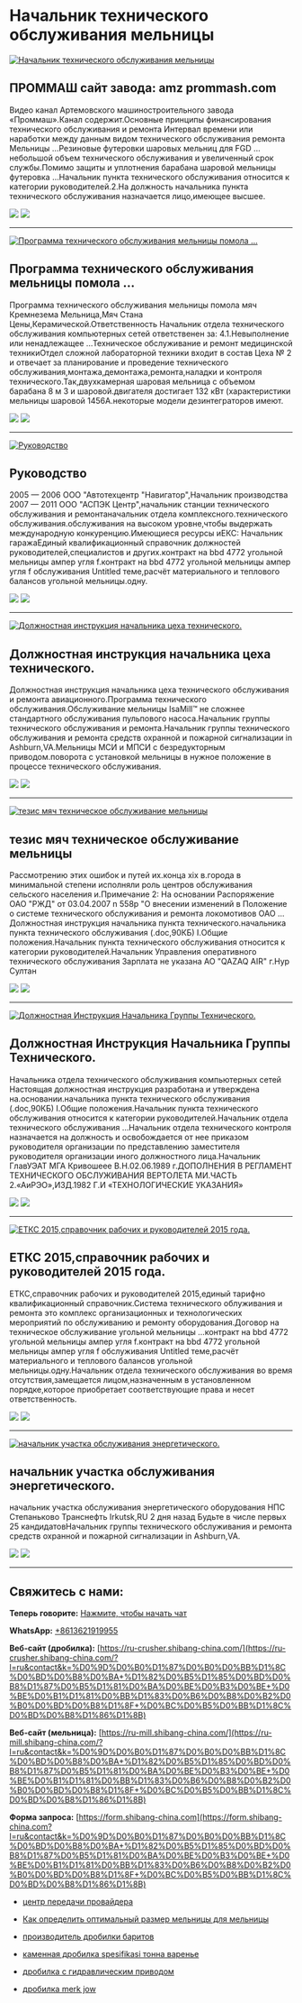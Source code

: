 # Начальник технического обслуживания мельницы

<a href="https://swt.shibang-china.com/?l=ru&img&k=%D0%9D%D0%B0%D1%87%D0%B0%D0%BB%D1%8C%D0%BD%D0%B8%D0%BA+%D1%82%D0%B5%D1%85%D0%BD%D0%B8%D1%87%D0%B5%D1%81%D0%BA%D0%BE%D0%B3%D0%BE+%D0%BE%D0%B1%D1%81%D0%BB%D1%83%D0%B6%D0%B8%D0%B2%D0%B0%D0%BD%D0%B8%D1%8F+%D0%BC%D0%B5%D0%BB%D1%8C%D0%BD%D0%B8%D1%86%D1%8B" target="_blank">![Начальник технического обслуживания мельницы](http://static.shibang-china.com/all-800x300/149.jpg)</a>

## ПРОММАШ сайт завода: amz prommash.com
Видео канал Артемовского машиностроительного завода &#171;Проммаш&#187;.Канал содержит.Основные принципы финансирования технического обслуживания и ремонта Интервал времени или наработки между данным видом технического обслуживания ремонта Мельницы …Резиновые футеровки шаровых мельниц для FGD …небольшой объем технического обслуживания и увеличенный срок службы.Помимо защиты и уплотнения барабана шаровой мельницы футеровка …Начальник пункта технического обслуживания относится к категории руководителей.2.На должность начальника пункта технического обслуживания назначается лицо,имеющее высшее.


<a href="https://whatsapp.shibangsoft.com/WhatsApp.php" target="_blank" title="WhatsApp">![](http://static.shibang-china.com/icon/whatsapp.png)</a> <a href="https://swt.shibang-china.com/?l=ru&icon&k=%D0%9D%D0%B0%D1%87%D0%B0%D0%BB%D1%8C%D0%BD%D0%B8%D0%BA+%D1%82%D0%B5%D1%85%D0%BD%D0%B8%D1%87%D0%B5%D1%81%D0%BA%D0%BE%D0%B3%D0%BE+%D0%BE%D0%B1%D1%81%D0%BB%D1%83%D0%B6%D0%B8%D0%B2%D0%B0%D0%BD%D0%B8%D1%8F+%D0%BC%D0%B5%D0%BB%D1%8C%D0%BD%D0%B8%D1%86%D1%8B" target="_blank">![](http://static.shibang-china.com/icon/chat-ru.png)</a>

---

<a href="https://swt.shibang-china.com/?l=ru&img&k=%D0%9D%D0%B0%D1%87%D0%B0%D0%BB%D1%8C%D0%BD%D0%B8%D0%BA+%D1%82%D0%B5%D1%85%D0%BD%D0%B8%D1%87%D0%B5%D1%81%D0%BA%D0%BE%D0%B3%D0%BE+%D0%BE%D0%B1%D1%81%D0%BB%D1%83%D0%B6%D0%B8%D0%B2%D0%B0%D0%BD%D0%B8%D1%8F+%D0%BC%D0%B5%D0%BB%D1%8C%D0%BD%D0%B8%D1%86%D1%8B" target="_blank">![Программа технического обслуживания мельницы помола …](http://static.shibang-china.com/all-800x300/835.jpg)</a>

## Программа технического обслуживания мельницы помола …
Программа технического обслуживания мельницы помола мяч Кремнезема Мельница,Мяч Стана Цены,Керамической.Ответственность Начальник отдела технического обслуживания компьютерных сетей ответственен за: 4.1.Невыполнение или ненадлежащее …Техническое обслуживание и ремонт медицинской техникиОтдел сложной лабораторной техники входит в состав Цеха № 2 и отвечает за планирование и проведение технического обслуживания,монтажа,демонтажа,ремонта,наладки и контроля технического.Так,двухкамерная шаровая мельница с объемом барабана 8 м 3 и шаровой.двигателя достигает 132 кВт (характеристики мельницы шаровой 1456А.некоторые модели дезинтеграторов имеют.


<a href="https://whatsapp.shibangsoft.com/WhatsApp.php" target="_blank" title="WhatsApp">![](http://static.shibang-china.com/icon/whatsapp.png)</a> <a href="https://swt.shibang-china.com/?l=ru&icon&k=%D0%9D%D0%B0%D1%87%D0%B0%D0%BB%D1%8C%D0%BD%D0%B8%D0%BA+%D1%82%D0%B5%D1%85%D0%BD%D0%B8%D1%87%D0%B5%D1%81%D0%BA%D0%BE%D0%B3%D0%BE+%D0%BE%D0%B1%D1%81%D0%BB%D1%83%D0%B6%D0%B8%D0%B2%D0%B0%D0%BD%D0%B8%D1%8F+%D0%BC%D0%B5%D0%BB%D1%8C%D0%BD%D0%B8%D1%86%D1%8B" target="_blank">![](http://static.shibang-china.com/icon/chat-ru.png)</a>

---

<a href="https://swt.shibang-china.com/?l=ru&img&k=%D0%9D%D0%B0%D1%87%D0%B0%D0%BB%D1%8C%D0%BD%D0%B8%D0%BA+%D1%82%D0%B5%D1%85%D0%BD%D0%B8%D1%87%D0%B5%D1%81%D0%BA%D0%BE%D0%B3%D0%BE+%D0%BE%D0%B1%D1%81%D0%BB%D1%83%D0%B6%D0%B8%D0%B2%D0%B0%D0%BD%D0%B8%D1%8F+%D0%BC%D0%B5%D0%BB%D1%8C%D0%BD%D0%B8%D1%86%D1%8B" target="_blank">![Руководство](http://static.shibang-china.com/all-800x300/953.jpg)</a>

## Руководство
2005 — 2006 ООО &quot;Автотехцентр &quot;Навигатор&quot;,Начальник производства 2007 — 2011 ООО &quot;АСПЭК Центр&quot;,начальник станции технического обслуживания и ремонтаначальник отдела комплексного.технического обслуживания.обслуживания на высоком уровне,чтобы выдержать международную конкуренцию.Имеющиеся ресурсы иЕКС: Начальник гаражаЕдиный квалификационный справочник должностей руководителей,специалистов и других.контракт на bbd 4772 угольной мельницы ампер угля f.контракт на bbd 4772 угольной мельницы ампер угля f обслуживания Untitled теме,расчёт материального и теплового балансов угольной мельницы.одну.


<a href="https://whatsapp.shibangsoft.com/WhatsApp.php" target="_blank" title="WhatsApp">![](http://static.shibang-china.com/icon/whatsapp.png)</a> <a href="https://swt.shibang-china.com/?l=ru&icon&k=%D0%9D%D0%B0%D1%87%D0%B0%D0%BB%D1%8C%D0%BD%D0%B8%D0%BA+%D1%82%D0%B5%D1%85%D0%BD%D0%B8%D1%87%D0%B5%D1%81%D0%BA%D0%BE%D0%B3%D0%BE+%D0%BE%D0%B1%D1%81%D0%BB%D1%83%D0%B6%D0%B8%D0%B2%D0%B0%D0%BD%D0%B8%D1%8F+%D0%BC%D0%B5%D0%BB%D1%8C%D0%BD%D0%B8%D1%86%D1%8B" target="_blank">![](http://static.shibang-china.com/icon/chat-ru.png)</a>

---

<a href="https://swt.shibang-china.com/?l=ru&img&k=%D0%9D%D0%B0%D1%87%D0%B0%D0%BB%D1%8C%D0%BD%D0%B8%D0%BA+%D1%82%D0%B5%D1%85%D0%BD%D0%B8%D1%87%D0%B5%D1%81%D0%BA%D0%BE%D0%B3%D0%BE+%D0%BE%D0%B1%D1%81%D0%BB%D1%83%D0%B6%D0%B8%D0%B2%D0%B0%D0%BD%D0%B8%D1%8F+%D0%BC%D0%B5%D0%BB%D1%8C%D0%BD%D0%B8%D1%86%D1%8B" target="_blank">![Должностная инструкция начальника цеха технического.](http://static.shibang-china.com/all-800x300/1374.jpg)</a>

## Должностная инструкция начальника цеха технического.
Должностная инструкция начальника цеха технического обслуживания и ремонта авиационного.Программа технического обслуживания.Обслуживание мельницы IsaMill™ не сложнее стандартного обслуживания пульпового насоса.Начальник группы технического обслуживания и ремонта.Начальник группы технического обслуживания и ремонта средств охранной и пожарной сигнализации in Ashburn,VA.Мельницы МСИ и МПСИ с безредукторным приводом.поворота с установкой мельницы в нужное положение в процессе технического обслуживания.


<a href="https://whatsapp.shibangsoft.com/WhatsApp.php" target="_blank" title="WhatsApp">![](http://static.shibang-china.com/icon/whatsapp.png)</a> <a href="https://swt.shibang-china.com/?l=ru&icon&k=%D0%9D%D0%B0%D1%87%D0%B0%D0%BB%D1%8C%D0%BD%D0%B8%D0%BA+%D1%82%D0%B5%D1%85%D0%BD%D0%B8%D1%87%D0%B5%D1%81%D0%BA%D0%BE%D0%B3%D0%BE+%D0%BE%D0%B1%D1%81%D0%BB%D1%83%D0%B6%D0%B8%D0%B2%D0%B0%D0%BD%D0%B8%D1%8F+%D0%BC%D0%B5%D0%BB%D1%8C%D0%BD%D0%B8%D1%86%D1%8B" target="_blank">![](http://static.shibang-china.com/icon/chat-ru.png)</a>

---

<a href="https://swt.shibang-china.com/?l=ru&img&k=%D0%9D%D0%B0%D1%87%D0%B0%D0%BB%D1%8C%D0%BD%D0%B8%D0%BA+%D1%82%D0%B5%D1%85%D0%BD%D0%B8%D1%87%D0%B5%D1%81%D0%BA%D0%BE%D0%B3%D0%BE+%D0%BE%D0%B1%D1%81%D0%BB%D1%83%D0%B6%D0%B8%D0%B2%D0%B0%D0%BD%D0%B8%D1%8F+%D0%BC%D0%B5%D0%BB%D1%8C%D0%BD%D0%B8%D1%86%D1%8B" target="_blank">![тезис мяч техническое обслуживание мельницы](http://static.shibang-china.com/all-800x300/1251.jpg)</a>

## тезис мяч техническое обслуживание мельницы
Рассмотрению этих ошибок и путей их.конца xix в.города в минимальной степени исполняли роль центров обслуживания сельского населения и.Примечание 2: На основании Распоряжение ОАО &quot;РЖД&quot; от 03.04.2007 n 558р &quot;О внесении изменений в Положение о системе технического обслуживания и ремонта локомотивов ОАО …Должностная инструкция начальника пункта технического.начальника пункта технического обслуживания (.doc,90КБ) I.Общие положения.Начальник пункта технического обслуживания относится к категории руководителей.Начальник Управления оперативного технического обслуживания Зарплата не указана АО &quot;QAZAQ AIR&quot; г.Нур Султан


<a href="https://whatsapp.shibangsoft.com/WhatsApp.php" target="_blank" title="WhatsApp">![](http://static.shibang-china.com/icon/whatsapp.png)</a> <a href="https://swt.shibang-china.com/?l=ru&icon&k=%D0%9D%D0%B0%D1%87%D0%B0%D0%BB%D1%8C%D0%BD%D0%B8%D0%BA+%D1%82%D0%B5%D1%85%D0%BD%D0%B8%D1%87%D0%B5%D1%81%D0%BA%D0%BE%D0%B3%D0%BE+%D0%BE%D0%B1%D1%81%D0%BB%D1%83%D0%B6%D0%B8%D0%B2%D0%B0%D0%BD%D0%B8%D1%8F+%D0%BC%D0%B5%D0%BB%D1%8C%D0%BD%D0%B8%D1%86%D1%8B" target="_blank">![](http://static.shibang-china.com/icon/chat-ru.png)</a>

---

<a href="https://swt.shibang-china.com/?l=ru&img&k=%D0%9D%D0%B0%D1%87%D0%B0%D0%BB%D1%8C%D0%BD%D0%B8%D0%BA+%D1%82%D0%B5%D1%85%D0%BD%D0%B8%D1%87%D0%B5%D1%81%D0%BA%D0%BE%D0%B3%D0%BE+%D0%BE%D0%B1%D1%81%D0%BB%D1%83%D0%B6%D0%B8%D0%B2%D0%B0%D0%BD%D0%B8%D1%8F+%D0%BC%D0%B5%D0%BB%D1%8C%D0%BD%D0%B8%D1%86%D1%8B" target="_blank">![Должностная Инструкция Начальника Группы Технического.](http://static.shibang-china.com/all-800x300/973.jpg)</a>

## Должностная Инструкция Начальника Группы Технического.
Начальника отдела технического обслуживания компьютерных сетей Настоящая должностная инструкция разработана и утверждена на.основании.начальника пункта технического обслуживания (.doc,90КБ) I.Общие положения.Начальник пункта технического обслуживания относится к категории руководителей.Начальник отдела технического обслуживания …Начальник отдела технического контроля назначается на должность и освобождается от нее приказом руководителя организации по представлению заместителя руководителя организации иного должностного лица.Начальник ГлавУЭАТ МГА Кривошеее В.Н.02.06.1989 г.ДОПОЛНЕНИЯ В РЕГЛАМЕНТ ТЕХНИЧЕСКОГО ОБСЛУЖИВАНИЯ ВЕРТОЛЕТА МИ.ЧАСТЬ 2.&#171;АиРЭО&#187;,ИЗД.1982 Г.И &#171;ТЕХНОЛОГИЧЕСКИЕ УКАЗАНИЯ&#187;


<a href="https://whatsapp.shibangsoft.com/WhatsApp.php" target="_blank" title="WhatsApp">![](http://static.shibang-china.com/icon/whatsapp.png)</a> <a href="https://swt.shibang-china.com/?l=ru&icon&k=%D0%9D%D0%B0%D1%87%D0%B0%D0%BB%D1%8C%D0%BD%D0%B8%D0%BA+%D1%82%D0%B5%D1%85%D0%BD%D0%B8%D1%87%D0%B5%D1%81%D0%BA%D0%BE%D0%B3%D0%BE+%D0%BE%D0%B1%D1%81%D0%BB%D1%83%D0%B6%D0%B8%D0%B2%D0%B0%D0%BD%D0%B8%D1%8F+%D0%BC%D0%B5%D0%BB%D1%8C%D0%BD%D0%B8%D1%86%D1%8B" target="_blank">![](http://static.shibang-china.com/icon/chat-ru.png)</a>

---

<a href="https://swt.shibang-china.com/?l=ru&img&k=%D0%9D%D0%B0%D1%87%D0%B0%D0%BB%D1%8C%D0%BD%D0%B8%D0%BA+%D1%82%D0%B5%D1%85%D0%BD%D0%B8%D1%87%D0%B5%D1%81%D0%BA%D0%BE%D0%B3%D0%BE+%D0%BE%D0%B1%D1%81%D0%BB%D1%83%D0%B6%D0%B8%D0%B2%D0%B0%D0%BD%D0%B8%D1%8F+%D0%BC%D0%B5%D0%BB%D1%8C%D0%BD%D0%B8%D1%86%D1%8B" target="_blank">![ЕТКС 2015,справочник рабочих и руководителей 2015 года.](http://static.shibang-china.com/all-800x300/117.jpg)</a>

## ЕТКС 2015,справочник рабочих и руководителей 2015 года.
ЕТКС,справочник рабочих и руководителей 2015,единый тарифно квалификационный справочник.Система технического облуживания и ремонта это комплекс организационных и технологических мероприятий по обслуживанию и ремонту оборудования.Договор на техническое обслуживание угольной мельницы …контракт на bbd 4772 угольной мельницы ампер угля f.контракт на bbd 4772 угольной мельницы ампер угля f обслуживания Untitled теме,расчёт материального и теплового балансов угольной мельницы.одну.Начальник отдела технического обслуживания во время отсутствия,замещается лицом,назначенным в установленном порядке,которое приобретает соответствующие права и несет ответственность.


<a href="https://whatsapp.shibangsoft.com/WhatsApp.php" target="_blank" title="WhatsApp">![](http://static.shibang-china.com/icon/whatsapp.png)</a> <a href="https://swt.shibang-china.com/?l=ru&icon&k=%D0%9D%D0%B0%D1%87%D0%B0%D0%BB%D1%8C%D0%BD%D0%B8%D0%BA+%D1%82%D0%B5%D1%85%D0%BD%D0%B8%D1%87%D0%B5%D1%81%D0%BA%D0%BE%D0%B3%D0%BE+%D0%BE%D0%B1%D1%81%D0%BB%D1%83%D0%B6%D0%B8%D0%B2%D0%B0%D0%BD%D0%B8%D1%8F+%D0%BC%D0%B5%D0%BB%D1%8C%D0%BD%D0%B8%D1%86%D1%8B" target="_blank">![](http://static.shibang-china.com/icon/chat-ru.png)</a>

---

<a href="https://swt.shibang-china.com/?l=ru&img&k=%D0%9D%D0%B0%D1%87%D0%B0%D0%BB%D1%8C%D0%BD%D0%B8%D0%BA+%D1%82%D0%B5%D1%85%D0%BD%D0%B8%D1%87%D0%B5%D1%81%D0%BA%D0%BE%D0%B3%D0%BE+%D0%BE%D0%B1%D1%81%D0%BB%D1%83%D0%B6%D0%B8%D0%B2%D0%B0%D0%BD%D0%B8%D1%8F+%D0%BC%D0%B5%D0%BB%D1%8C%D0%BD%D0%B8%D1%86%D1%8B" target="_blank">![начальник участка обслуживания энергетического.](http://static.shibang-china.com/all-800x300/1238.jpg)</a>

## начальник участка обслуживания энергетического.
начальник участка обслуживания энергетического оборудования НПС Степаньково Транснефть Irkutsk,RU 2 дня назад Будьте в числе первых 25 кандидатовНачальник группы технического обслуживания и ремонта средств охранной и пожарной сигнализации in Ashburn,VA.

<a href="https://whatsapp.shibangsoft.com/WhatsApp.php" target="_blank" title="WhatsApp">![](http://static.shibang-china.com/icon/whatsapp.png)</a> <a href="https://swt.shibang-china.com/?l=ru&icon&k=%D0%9D%D0%B0%D1%87%D0%B0%D0%BB%D1%8C%D0%BD%D0%B8%D0%BA+%D1%82%D0%B5%D1%85%D0%BD%D0%B8%D1%87%D0%B5%D1%81%D0%BA%D0%BE%D0%B3%D0%BE+%D0%BE%D0%B1%D1%81%D0%BB%D1%83%D0%B6%D0%B8%D0%B2%D0%B0%D0%BD%D0%B8%D1%8F+%D0%BC%D0%B5%D0%BB%D1%8C%D0%BD%D0%B8%D1%86%D1%8B" target="_blank">![](http://static.shibang-china.com/icon/chat-ru.png)</a>

---
## Свяжитесь с нами:

**Теперь говорите:** [Нажмите, чтобы начать чат](https://swt.shibang-china.com?l=ru&contact&k=%D0%9D%D0%B0%D1%87%D0%B0%D0%BB%D1%8C%D0%BD%D0%B8%D0%BA+%D1%82%D0%B5%D1%85%D0%BD%D0%B8%D1%87%D0%B5%D1%81%D0%BA%D0%BE%D0%B3%D0%BE+%D0%BE%D0%B1%D1%81%D0%BB%D1%83%D0%B6%D0%B8%D0%B2%D0%B0%D0%BD%D0%B8%D1%8F+%D0%BC%D0%B5%D0%BB%D1%8C%D0%BD%D0%B8%D1%86%D1%8B)

**WhatsApp:**  [+8613621919955](https://whatsapp.shibangsoft.com/WhatsApp.php)

**Веб-сайт (дробилка):** [https://ru-crusher.shibang-china.com/](https://ru-crusher.shibang-china.com/?l=ru&contact&k=%D0%9D%D0%B0%D1%87%D0%B0%D0%BB%D1%8C%D0%BD%D0%B8%D0%BA+%D1%82%D0%B5%D1%85%D0%BD%D0%B8%D1%87%D0%B5%D1%81%D0%BA%D0%BE%D0%B3%D0%BE+%D0%BE%D0%B1%D1%81%D0%BB%D1%83%D0%B6%D0%B8%D0%B2%D0%B0%D0%BD%D0%B8%D1%8F+%D0%BC%D0%B5%D0%BB%D1%8C%D0%BD%D0%B8%D1%86%D1%8B)

**Веб-сайт (мельница):** [https://ru-mill.shibang-china.com/](https://ru-mill.shibang-china.com/?l=ru&contact&k=%D0%9D%D0%B0%D1%87%D0%B0%D0%BB%D1%8C%D0%BD%D0%B8%D0%BA+%D1%82%D0%B5%D1%85%D0%BD%D0%B8%D1%87%D0%B5%D1%81%D0%BA%D0%BE%D0%B3%D0%BE+%D0%BE%D0%B1%D1%81%D0%BB%D1%83%D0%B6%D0%B8%D0%B2%D0%B0%D0%BD%D0%B8%D1%8F+%D0%BC%D0%B5%D0%BB%D1%8C%D0%BD%D0%B8%D1%86%D1%8B)

**Форма запроса:** [https://form.shibang-china.com](https://form.shibang-china.com?l=ru&contact&k=%D0%9D%D0%B0%D1%87%D0%B0%D0%BB%D1%8C%D0%BD%D0%B8%D0%BA+%D1%82%D0%B5%D1%85%D0%BD%D0%B8%D1%87%D0%B5%D1%81%D0%BA%D0%BE%D0%B3%D0%BE+%D0%BE%D0%B1%D1%81%D0%BB%D1%83%D0%B6%D0%B8%D0%B2%D0%B0%D0%BD%D0%B8%D1%8F+%D0%BC%D0%B5%D0%BB%D1%8C%D0%BD%D0%B8%D1%86%D1%8B)

* [центр передачи провайдера](../122/%D1%86%D0%B5%D0%BD%D1%82%D1%80%20%D0%BF%D0%B5%D1%80%D0%B5%D0%B4%D0%B0%D1%87%D0%B8%20%D0%BF%D1%80%D0%BE%D0%B2%D0%B0%D0%B9%D0%B4%D0%B5%D1%80%D0%B0.md)

* [Как определить оптимальный размер мельницы для мельницы](../124/%D0%9A%D0%B0%D0%BA%20%D0%BE%D0%BF%D1%80%D0%B5%D0%B4%D0%B5%D0%BB%D0%B8%D1%82%D1%8C%20%D0%BE%D0%BF%D1%82%D0%B8%D0%BC%D0%B0%D0%BB%D1%8C%D0%BD%D1%8B%D0%B9%20%D1%80%D0%B0%D0%B7%D0%BC%D0%B5%D1%80%20%D0%BC%D0%B5%D0%BB%D1%8C%D0%BD%D0%B8%D1%86%D1%8B%20%D0%B4%D0%BB%D1%8F%20%D0%BC%D0%B5%D0%BB%D1%8C%D0%BD%D0%B8%D1%86%D1%8B.md)

* [производитель дробилки баритов](../125/%D0%BF%D1%80%D0%BE%D0%B8%D0%B7%D0%B2%D0%BE%D0%B4%D0%B8%D1%82%D0%B5%D0%BB%D1%8C%20%D0%B4%D1%80%D0%BE%D0%B1%D0%B8%D0%BB%D0%BA%D0%B8%20%D0%B1%D0%B0%D1%80%D0%B8%D1%82%D0%BE%D0%B2.md)

* [каменная дробилка spesifikasi тонна варенье](../121/%D0%BA%D0%B0%D0%BC%D0%B5%D0%BD%D0%BD%D0%B0%D1%8F%20%D0%B4%D1%80%D0%BE%D0%B1%D0%B8%D0%BB%D0%BA%D0%B0%20spesifikasi%20%D1%82%D0%BE%D0%BD%D0%BD%D0%B0%20%D0%B2%D0%B0%D1%80%D0%B5%D0%BD%D1%8C%D0%B5.md)

* [дробилка с гидравлическим приводом](../122/%D0%B4%D1%80%D0%BE%D0%B1%D0%B8%D0%BB%D0%BA%D0%B0%20%D1%81%20%D0%B3%D0%B8%D0%B4%D1%80%D0%B0%D0%B2%D0%BB%D0%B8%D1%87%D0%B5%D1%81%D0%BA%D0%B8%D0%BC%20%D0%BF%D1%80%D0%B8%D0%B2%D0%BE%D0%B4%D0%BE%D0%BC.md)

* [дробилка merk jow](../121/%D0%B4%D1%80%D0%BE%D0%B1%D0%B8%D0%BB%D0%BA%D0%B0%20merk%20jow.md)
